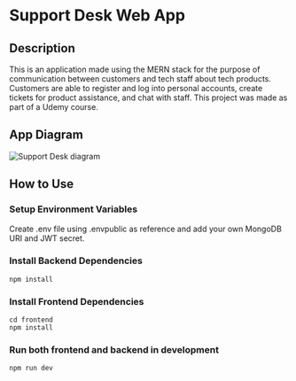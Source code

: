 # Support Desk Web App

## Description
This is an application made using the MERN stack for the purpose of communication between customers and tech staff about tech products. Customers are able to register and log into personal accounts, create tickets for product assistance, and chat with staff. This project was made as part of a Udemy course.

## App Diagram
![Support Desk diagram](https://user-images.githubusercontent.com/89936824/175428250-01798ee0-5264-4d83-acaa-a2d9349fe702.jpeg)

## How to Use
### Setup Environment Variables
Create .env file using .envpublic as reference and add your own MongoDB URI and JWT secret.
### Install Backend Dependencies
`npm install`
### Install Frontend Dependencies
`cd frontend` <br/>
`npm install`
### Run both frontend and backend in development
`npm run dev`
